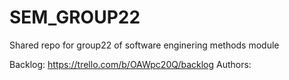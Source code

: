 # SEM_GROUP22

Shared repo for group22 of software enginering methods module

Backlog: https://trello.com/b/OAWpc20Q/backlog
 Authors: